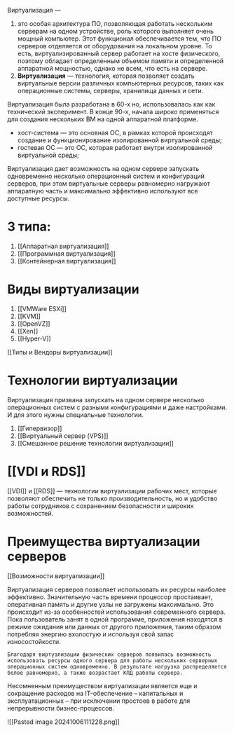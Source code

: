 Виртуализация —
1. это особая архитектура ПО, позволяющая работать нескольким серверам на одном устройстве, роль которого выполняет очень мощный компьютер. Этот функционал обеспечивается тем, что ПО серверов отделяется от оборудования на локальном уровне. То есть, виртуализированный сервер работает на хосте физического, поэтому обладает определенным объемом памяти и определенной аппаратной мощностью, однако не всем, что есть на сервере.
2. **Виртуализация** — технология, которая позволяет создать виртуальные версии различных компьютерных ресурсов, таких как операционные системы, серверы, хранилища данных и сети. 

Виртуализация была разработана в 60-х но, использовалась как как технический эксперимент. В конце 90-х, начала широко применяться для создания нескольких ВМ на одной аппаратной платформе.
 - хост-система — это основная ОС, в рамках которой происходят создание и функционирование изолированной виртуальной среды;
 - гостевая ОС — это ОС, которая работает внутри изолированной виртуальной среды;


Виртуализация дает возможность на одном сервере запускать одновременно несколько операционный систем и конфигураций серверов, при этом виртуальные серверы равномерно нагружают аппаратную часть и максимально эффективно используют все доступные ресурсы.

# 3 типа:
1. [[Аппаратная виртуализация]]
2. [[Программная виртуализация]]
3. [[Контейнерная виртуализация]]

# Виды виртуализации
1. [[VMWare ESXi]]
2. [[KVM]]
3. [[OpenVZ]]
4. [[Xen]]
5. [[Hyper-V]]

[[Типы и Вендоры виртуализации]]
# Технологии виртуализации

Виртуализация призвана запускать на одном сервере несколько операционных систем с разными конфигурациями и даже настройками. И для этого нужны специальные технологии.

1. [[Гипервизор]]
2. [[Виртуальный сервер (VPS)]]
3. [[Смешанное решение  технологии виртуализации]]

# [[VDI и RDS]]

[[VDI]] и [[RDS]] — технологии виртуализации рабочих мест, которые позволяют обеспечить не только производительность, но и удобство работы сотрудников с сохранением безопасности и широких возможностей.

# Преимущества виртуализации серверов
[[Возможности виртуализации]]

Виртуализация серверов позволяет использовать их ресурсы наиболее эффективно. Значительную часть времени процессор простаивает, оперативная память и другие узлы не загружены максимально. Это происходит из-за особенностей использования современного сервера. Пока пользователь занят в одной программе, приложения находятся в режиме ожидания или данных от другого приложения, таким образом потребляя энергию вхолостую и используя свой запас износостойкости.

```
Благодаря виртуализации физических серверов появилась возможность использовать ресурсы одного сервера для работы нескольких серверных операционных систем одновременно. В результате нагрузка распределяется более равномерно, а также возрастает КПД работы сервера.
```

Несомненным преимуществом виртуализации является еще и сокращение расходов на IT-обеспечение – капитальных и эксплуатационных – при исключении простоев в работе для непрерывности бизнес-процессов.

![[Pasted image 20241006111228.png]]